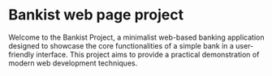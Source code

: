 # Bankist web page project

Welcome to the Bankist Project, a minimalist web-based banking application designed to showcase the core functionalities of a simple bank in a user-friendly interface. This project aims to provide a practical demonstration of modern web development techniques.
